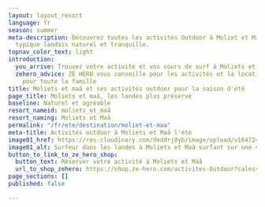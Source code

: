 ```yaml
---
layout: layout_resort
language: fr
season: summer
meta-description: Découvrez toutes les activités Outdoor à Moliet et Maâ. Un village
  typique landais naturel et tranquille.
topnav_color_text: light
introduction:
  you_arrive: Trouvez votre activité et vos cours de surf à Moliets et Maâ
  zehero_advice: ZE HERO vous conseille pour les activités et la location des équipements
    pour toute la famille
title: Moliets et maâ et ses activités outdoor pour la saison d'été
page_title: Moliets et maâ, les landes plus préservé
baseline: Naturel et agréable
resort_nameid: moliets_et_maâ
resort_naming: Moliets et Maâ
permalink: "/fr/ete/destination/moliet-et-maa"
meta-title: Activités outdoor à Moliets et Maâ l'été
image01_href: https://res.cloudinary.com/deddrj0yb/image/upload/v1647249587/website/resorts/Moliets/jeffrey-brandjes-9kg6dNrSRak-unsplash.jpg
image01_alt: Surfeur dans les landes à Moliets et Maâ surfant sur une vague
button_to_link_to_ze_hero_shop:
  button_text: Réserver votre activité à Moliets et Maâ
  url_to_shop_zehero: https://shop.ze-hero.com/activites-Outdoor?calessonstype=all&catypegenderlistsummer=all&calessonsactivitytype=Surf&start-date=
page_sections: []
published: false

---
```

